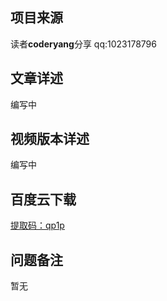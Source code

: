 ## 项目来源
读者**coderyang**分享
qq:1023178796
## 文章详述
编写中
## 视频版本详述
编写中
## 百度云下载
[提取码：qp1p](https://pan.baidu.com/s/1cEiI9RU0TlJlL6p6iH9WuQ)
## 问题备注
暂无